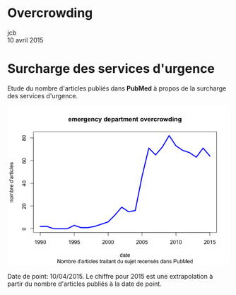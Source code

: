 # Overcrowding
jcb  
10 avril 2015  

Surcharge des services d'urgence
================================

Etude du nombre d'articles publiés dans __PubMed__ à propos de la surcharge des services d'urgence.

![](overcrowding_files/figure-html/overcrowding-1.png)

Date de point: 10/04/2015. Le chiffre pour 2015 est une extrapolation à partir du nombre d'articles publiés à la date de point.

